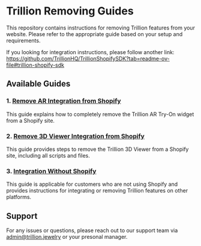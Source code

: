 # Trillion Removing Guides

This repository contains instructions for removing Trillion features from your website. Please refer to the appropriate guide based on your setup and requirements.

If you looking for integration instructions, please follow another link: https://github.com/TrillionHQ/TrillionShopifySDK?tab=readme-ov-file#trillion-shopify-sdk

## Available Guides

### 1. [Remove AR Integration from Shopify](./remove-ar-shopify.md)
   This guide explains how to completely remove the Trillion AR Try-On widget from a Shopify site.

### 2. [Remove 3D Viewer Integration from Shopify](./remove-viewer-shopify.md)
   This guide provides steps to remove the Trillion 3D Viewer from a Shopify site, including all scripts and files.

### 3. [Integration Without Shopify](./no-shopify.md)
   This guide is applicable for customers who are not using Shopify and provides instructions for integrating or removing Trillion features on other platforms.

## Support

For any issues or questions, please reach out to our support team via admin@trillion.jewelry or your presonal manager.
